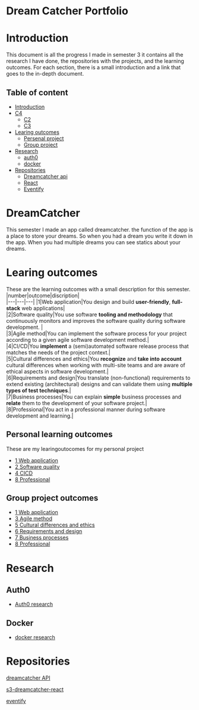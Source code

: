 # Dream Catcher Portfolio
# Introduction
This document is all the progress I made in semester 3 it contains all the research I have done, the repositories with the projects, and the learning outcomes. For each section, there is a small introduction and a link that goes to the in-depth document.

## Table of content
- [Introduction](#introduction)
- [C4](#c4)
    - [C2](#c2)
    - [C3](#c3)
- [Learing outcomes](#learing-outcomes)
    - [Persenal project](#personal-learing-outcomes)
    - [Group project](#group-project-outcomes)
- [Research](#research)
    - [auth0](#auth0)
    - [docker](#docker)
- [Repositories](#repositories)
    - [Dreamcatcher api](#repositories)
    - [React](#repositories)
    - [Eventify](#repositories)

# DreamCatcher
This semester I made an app called dreamcatcher. the function of the app is a place to store your dreams. So when you had a dream you write it down in the app. When you had multiple dreams you can see statics about your dreams.

# Learing outcomes
These are the learning outcomes with a small description for this semester. 
|number|outcome|discription|    
|---|---|---|
|1|Web application|You design and build **user-friendly**, **full-stack** web applications|      
|2|Software quality|You use software **tooling and methodology** that continuously monitors and improves the software quality during software development.   |   
|3|Agile method|You can implement the software process for your project according to a given agile software development method.|   
|4|CI/CD|You **implement** a (semi)automated software release process that matches the needs of the project context.|   
|5|Cultural differences and ethics|You **recognize** and **take into account** cultural differences when working with multi-site teams and are aware of ethical aspects in software development.|   
|6|Requirements and design|You translate (non-functional) requirements to extend existing (architectural) designs and can validate them using **multiple types of test techniques**.|   
|7|Business processes|You can explain **simple** business processes and **relate** them to the development of your software project.|   
|8|Professional|You act in a professional manner during software development and learning.|   


## Personal learning outcomes
These are my learingoutocomes for my personal project
- [1 Web application](https://github.com/TjerkZ/S3-Dreamcatcher/blob/main/Learing%20outcomes/1%20Web%20application.md)
- [2 Software quality](https://github.com/TjerkZ/S3-Dreamcatcher/blob/main/Learing%20outcomes/2%20Software%20quality.md)
- [4 CICD](https://github.com/TjerkZ/S3-Dreamcatcher/blob/main/Learing%20outcomes/4%20CICD.md)
- [8 Professional](https://github.com/TjerkZ/S3-Dreamcatcher/blob/main/Learing%20outcomes/8%20Professional.md)

## Group project outcomes
- [1 Web application](https://github.com/TjerkZ/S3-Dreamcatcher/blob/09a8772e60d5c040f4d7884de39341a8fd3e6254/Learing%20outcomes/1%20Web%20application.md)
- [3 Agile method](https://github.com/TjerkZ/S3-Dreamcatcher/blob/main/Learing%20outcomes/3%20Agile%20method.md)
- [5 Cultural differences and ethics](https://github.com/TjerkZ/S3-Dreamcatcher/blob/main/Learing%20outcomes/5%20Cultural%20differences%20and%20ethics.md)
- [6 Requirements and design](https://github.com/TjerkZ/S3-Dreamcatcher/blob/main/Learing%20outcomes/6%20Requirements%20and%20Design.md)
- [7 Business processes](https://github.com/TjerkZ/S3-Dreamcatcher/blob/main/Learing%20outcomes/7%20Business%20processes.md)
- [8 Professional](https://github.com/TjerkZ/S3-Dreamcatcher/blob/main/Learing%20outcomes/8%20Professional.md)

# Research
## Auth0
- [Auth0 research](https://github.com/TjerkZ/S3-Dreamcatcher/blob/main/Research/auth.md)
## Docker
- [docker research](https://github.com/TjerkZ/S3-Dreamcatcher/blob/main/Research/docker.md)

# Repositories
[dreamcatcher API](https://github.com/TjerkZ/s3-dreamcatcher-api)

[s3-dreamcatcher-react](https://github.com/TjerkZ/s3-dreamcatcher-site)

[eventify](https://github.com/Eeventify)

